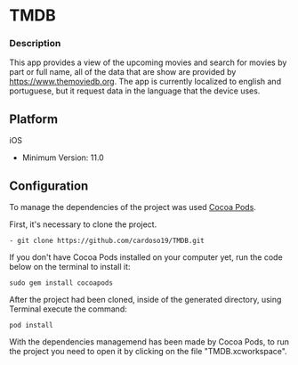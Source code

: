 # TMDB

### Description
This app provides a view of the upcoming movies and search for movies by part or full name, all of the data that are show are provided by https://www.themoviedb.org. The app is currently localized to english and portuguese, but it request data in the language that the device uses.

## Platform
iOS
- Minimum Version: 11.0

## Configuration
To manage the dependencies of the project was used [Cocoa Pods](https://cocoapods.org/).

First, it's necessary to clone the project.

`- git clone https://github.com/cardoso19/TMDB.git`

If you don't have Cocoa Pods installed on your computer yet, run the code below on the terminal to install it:

`sudo gem install cocoapods`

After the project had been cloned, inside of the generated directory, using Terminal execute the command:

`pod install`

With the dependencies managemend has been made by Cocoa Pods, to run the project you need to open it by clicking on the file "TMDB.xcworkspace".